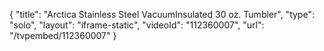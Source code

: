 {
    "title": "Arctica Stainless Steel VacuumInsulated 30 oz. Tumbler",
    "type": "solo",
    "layout": "iframe-static",
    "videoId": "112360007",
    "url": "\/tvpembed\/112360007"
}